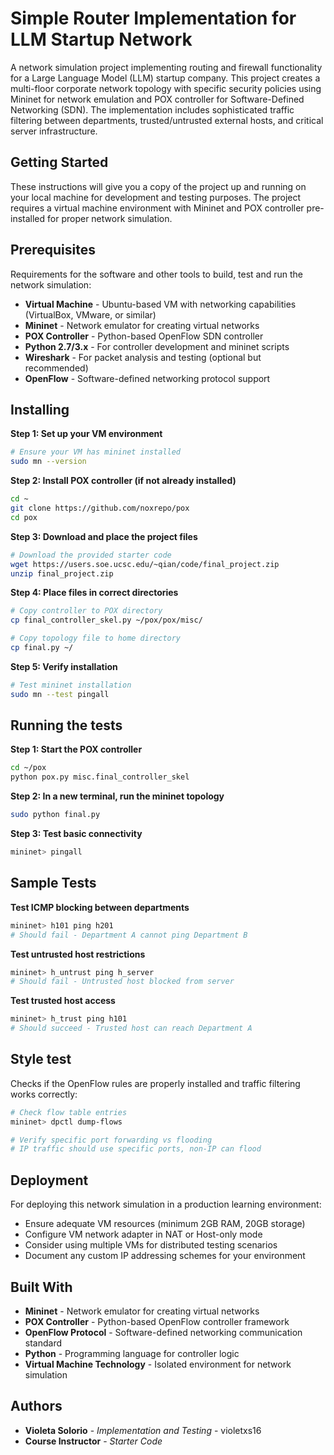 # **Simple Router Implementation for LLM Startup Network**

A network simulation project implementing routing and firewall functionality for a Large Language Model (LLM) startup company. This project creates a multi-floor corporate network topology with specific security policies using Mininet for network emulation and POX controller for Software-Defined Networking (SDN). The implementation includes sophisticated traffic filtering between departments, trusted/untrusted external hosts, and critical server infrastructure.

## **Getting Started**

These instructions will give you a copy of the project up and running on your local machine for development and testing purposes. The project requires a virtual machine environment with Mininet and POX controller pre-installed for proper network simulation.

## **Prerequisites**

Requirements for the software and other tools to build, test and run the network simulation:

* **Virtual Machine** - Ubuntu-based VM with networking capabilities (VirtualBox, VMware, or similar)
* **Mininet** - Network emulator for creating virtual networks
* **POX Controller** - Python-based OpenFlow SDN controller
* **Python 2.7/3.x** - For controller development and mininet scripts
* **Wireshark** - For packet analysis and testing (optional but recommended)
* **OpenFlow** - Software-defined networking protocol support

## **Installing**

**Step 1: Set up your VM environment**
```bash
# Ensure your VM has mininet installed
sudo mn --version
```

**Step 2: Install POX controller (if not already installed)**
```bash
cd ~
git clone https://github.com/noxrepo/pox
cd pox
```

**Step 3: Download and place the project files**
```bash
# Download the provided starter code
wget https://users.soe.ucsc.edu/~qian/code/final_project.zip
unzip final_project.zip
```

**Step 4: Place files in correct directories**
```bash
# Copy controller to POX directory
cp final_controller_skel.py ~/pox/pox/misc/

# Copy topology file to home directory  
cp final.py ~/
```

**Step 5: Verify installation**
```bash
# Test mininet installation
sudo mn --test pingall
```
## **Running the tests**
**Step 1: Start the POX controller**
```bash
cd ~/pox
python pox.py misc.final_controller_skel
```

**Step 2: In a new terminal, run the mininet topology**
```bash
sudo python final.py
```

**Step 3: Test basic connectivity**
```bash
mininet> pingall
```

## **Sample Tests**

**Test ICMP blocking between departments**
```bash
mininet> h101 ping h201
# Should fail - Department A cannot ping Department B
```

**Test untrusted host restrictions**
```bash
mininet> h_untrust ping h_server  
# Should fail - Untrusted host blocked from server
```

**Test trusted host access**
```bash
mininet> h_trust ping h101
# Should succeed - Trusted host can reach Department A
```

## **Style test**

Checks if the OpenFlow rules are properly installed and traffic filtering works correctly:

```bash
# Check flow table entries
mininet> dpctl dump-flows

# Verify specific port forwarding vs flooding
# IP traffic should use specific ports, non-IP can flood
```

## **Deployment**

For deploying this network simulation in a production learning environment:
- Ensure adequate VM resources (minimum 2GB RAM, 20GB storage)
- Configure VM network adapter in NAT or Host-only mode
- Consider using multiple VMs for distributed testing scenarios
- Document any custom IP addressing schemes for your environment

## **Built With**

* **Mininet** - Network emulator for creating virtual networks
* **POX Controller** - Python-based OpenFlow controller framework  
* **OpenFlow Protocol** - Software-defined networking communication standard
* **Python** - Programming language for controller logic
* **Virtual Machine Technology** - Isolated environment for network simulation

## **Authors**

* **Violeta Solorio** - *Implementation and Testing* - violetxs16
* **Course Instructor** - *Starter Code*


